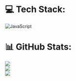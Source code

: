 
# 💻 Tech Stack:
![JavaScript](https://img.shields.io/badge/javascript-%23323330.svg?style=for-the-badge&logo=javascript&logoColor=%23F7DF1E)
# 📊 GitHub Stats:
![](https://github-readme-stats.vercel.app/api?username=grmkng&theme=default&hide_border=true&include_all_commits=true&count_private=false)<br/>
![](https://github-readme-streak-stats.herokuapp.com/?user=grmkng&theme=default&hide_border=true)<br/>
![](https://github-readme-stats.vercel.app/api/top-langs/?username=grmkng&theme=default&hide_border=true&include_all_commits=true&count_private=false&layout=compact)

<!-- Proudly created with GPRM ( https://gprm.itsvg.in ) -->
